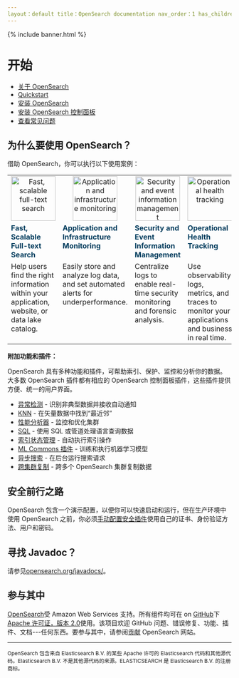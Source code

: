 ```yaml
---
layout：default title：OpenSearch documentation nav_order：1 has_children：true 永久链接：/
---
```


{% include banner.html %}

# 开始

- [关于 OpenSearch]({{site.url}}{{site.baseurl}}/opensearch/)
- [Quickstart]({{site.url}}{{site.baseurl}}/quickstart/)
- [安装 OpenSearch]({{site.url}}{{site.baseurl}}/install-and-configure/install-opensearch/index/)
- [安装 OpenSearch 控制面板]({{site.url}}{{site.baseurl}}/install-and-configure/install-dashboards/index/)
- [查看常见问题](https://opensearch.org/faq)

## 为什么要使用 OpenSearch？

借助 OpenSearch，你可以执行以下使用案例：

<table style="table-layout: auto ; width: 100%;">
<tbody>
<tr style="text-align: center; vertical-align:center;">
<td><img src="{{site.url}}{{site.baseurl}}/images/1_search.png" class="no-border" alt="Fast, scalable full-text search" height="100"/></td>
<td><img src="{{site.url}}{{site.baseurl}}/images/2_monitoring.png" class="no-border" alt="Application and infrastructure monitoring" height="100"/></td>
<td><img src="{{site.url}}{{site.baseurl}}/images/3_security.png" class="no-border" alt="Security and event information management" height="100"/></td>
<td><img src="{{site.url}}{{site.baseurl}}/images/4_tracking.png" class="no-border" alt="Operational health tracking" height="100"/></td>
</tr>
<tr style="text-align: left; vertical-align:top; font-weight: bold; color: rgb(0,59,92)">
<td>Fast, Scalable Full-text Search</td>
<td>Application and Infrastructure Monitoring</td>
<td>Security and Event Information Management</td>
<td>Operational Health Tracking</td>
</tr>
<tr style="text-align: left; vertical-align:top;">
<td>Help users find the right information within your application, website, or data lake catalog. </td>
<td>Easily store and analyze log data, and set automated alerts for underperformance.</td>
<td>Centralize logs to enable real-time security monitoring and forensic analysis.</td>
<td>Use observability logs, metrics, and traces to monitor your applications and business in real time.</td>
</tr>
</tbody>
</table>

**附加功能和插件：**

OpenSearch 具有多种功能和插件，可帮助索引、保护、监控和分析你的数据。大多数 OpenSearch 插件都有相应的 OpenSearch 控制面板插件，这些插件提供方便、统一的用户界面。
- [异常检测]({{site.url}}{{site.baseurl}}/monitoring-plugins/ad/) - 识别非典型数据并接收自动通知
- [KNN]({{site.url}}{{site.baseurl}}/search-plugins/knn/) - 在矢量数据中找到“最近邻”
- [性能分析器]({{site.url}}{{site.baseurl}}/monitoring-plugins/pa/) - 监控和优化集群
- [SQL]({{site.url}}{{site.baseurl}}/search-plugins/sql/index/) - 使用 SQL 或管道处理语言查询数据
- [索引状态管理]({{site.url}}{{site.baseurl}}/im-plugin/) - 自动执行索引操作
- [ML Commons 插件]({{site.url}}{{site.baseurl}}/ml-commons-plugin/index/) - 训练和执行机器学习模型
- [异步搜索]({{site.url}}{{site.baseurl}}/search-plugins/async/) - 在后台运行搜索请求
- [跨集群复制]({{site.url}}{{site.baseurl}}/replication-plugin/index/) - 跨多个 OpenSearch 集群复制数据


## 安全前行之路
OpenSearch 包含一个演示配置，以便你可以快速启动和运行，但在生产环境中使用 OpenSearch 之前，你必须[手动配置安全插件]({{site.url}}{{site.baseurl}}/security/configuration/index/)使用自己的证书、身份验证方法、用户和密码。

## 寻找 Javadoc？

请参见[opensearch.org/javadocs/](https://opensearch.org/javadocs/)。

## 参与其中

[OpenSearch](https://opensearch.org)受 Amazon Web Services 支持。所有组件均可在 on [GitHub](https://github.com/opensearch-project/)下[Apache 许可证，版本 2.0](https://www.apache.org/licenses/LICENSE-2.0.html)使用。该项目欢迎 GitHub 问题、错误修复、功能、插件、文档---任何东西。要参与其中，请参阅[贡献](https://opensearch.org/source.html) OpenSearch 网站。

---

<small>OpenSearch 包含来自 Elasticsearch B.V. 的某些 Apache 许可的 Elasticsearch 代码和其他源代码。Elasticsearch B.V. 不是其他源代码的来源。ELASTICSEARCH 是 Elasticsearch B.V. 的注册商标。</small>